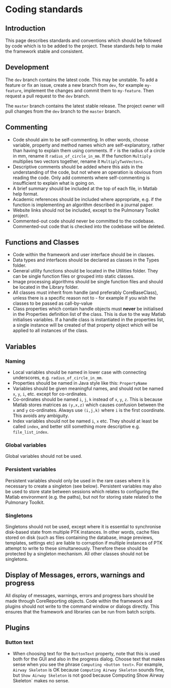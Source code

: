 # Coding standards

## Introduction

This page describes standards and conventions which should be followed by code which is to be added to the project. These standards help to make the framework stable and consistent.


## Development

The `dev` branch contains the latest code. This may be unstable. To add a feature or fix an issue, create a new branch from `dev`, for example `my-feature`, implement the changes and commit them to `my-feature`. Then request a pull request to the `dev` branch.

The `master` branch contains the latest stable release. The project owner will pull changes from the `dev` branch to the `master` branch.

## Commenting

  * Code should aim to be self-commenting. In other words, choose variable, property and method names which are self-explanatory, rather than having to explain them using comments. If `r` is the radius of a circle in mm, rename it `radius_of_circle_in_mm`. If the function `Multiply` multiplies two vectors together, rename it `MultiplyTwoVectors`.
  * Descriptive comments should be added where this aids in the understanding of the code, but not where an operation is obvious from reading the code. Only add comments where self-commenting is insufficient to explain what is going on.
  * A brief summary should be included at the top of each file, in Matlab help format.
  * Academic references should be included where appropriate, e.g. if the function is implementing an algorithm described in a journal paper.
  * Website links should not be included, except to the Pulmonary Toolkit project.
  * Commented-out code should never be committed to the codebase. Commented-out code that is checked into the codebase will be deleted.


## Functions and Classes

  * Code within the framework and user interface should be in classes.
  * Data types and interfaces should be declared as classes in the Types folder.
  * General utility functions should be located in the Utilities folder. They can be single function files or grouped into static classes.
  * Image processing algorithms should be single function files and should be located in the Library folder.
  * All classes must inherit from handle (and preferably CoreBaseClass), unless there is a specific reason not to - for example if you wish the classes to be passed as call-by-value
  * Class properties which contain handle objects must **never** be initialised in the Properties definition list of the class. This is due to the way Matlab initialises variables. If a handle class is instantiated in the properties list, a single instance will be created of that property object which will be applied to all instances of the class.

## Variables

### Naming

  * Local variables should be named in lower case with connecting underscores, e.g. `radius_of_circle_in_mm`.
  * Properties should be named in Java style like this: `PropertyName`
  * Variables should be given meaningful names, and should not be named `x`, `y`, `i`, etc. except for co-ordinates.
  * Co-ordinates should be named `i`, `j`, `k` instead of `x`, `y`, `z`. This is because Matlab stores matrices as `(y,x,z)` which causes confusion between the `x` and `y` co-ordinates. Always use `(i,j,k)` where `i` is the first coordinate. This avoids any ambiguity.
  * Index variables should not be named `i`, `x` etc. They should at least be called `index`, and better still something more descriptive e.g. `file_list_index`.


### Global variables

Global variables should not be used.


### Persistent variables

Persistent variables should only be used in the rare cases where it is necessary to create a singleton (see below). Persistent variables may also be used to store state between sessions which relates to configuring the Matlab environment (e.g. the paths), but not for storing state related to the Pulmonary Toolkit.


### Singletons

Singletons should not be used, except where it is essential to synchronise disk-based state from multiple PTK instances. In other words, cache files stored on disk (such as files containing the database, image previews, templates, settings etc) are liable to corruption if multiple instances of PTK attempt to write to these simultaneously. Therefore these should be protected by a singleton mechanism. All other classes should not be singletons.


## Display of Messages, errors, warnings and progress

All display of messages, warnings, errors and progress bars should be made through CoreReporting objects. Code within the framework and plugins should not write to the command window or dialogs directly. This ensures that the framework and libraries can be run from batch scripts.


## Plugins

### Button text
  * When choosing text for the `ButtonText` property, note that this is used both for the GUI and also in the progress dialog. Choose text that makes sense when you see the phrase `Computing <button text>`. For example, `Airway Skeleton` is OK because `Computing Airway Skeleton` sounds fine, but `Show Airway Skeleton` is not good because Computing Show Airway Skeleton` makes no sense.
